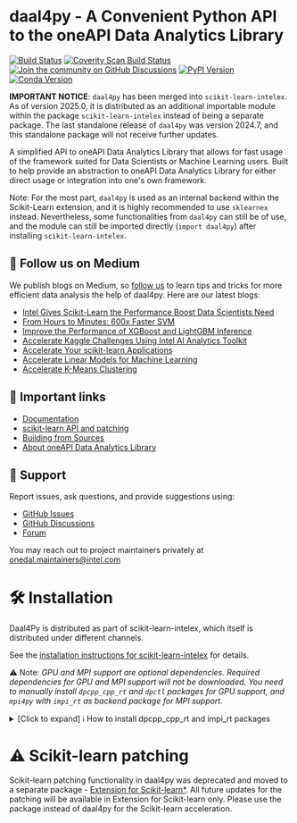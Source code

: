 <!--
  ~ Copyright 2021 Intel Corporation
  ~
  ~ Licensed under the Apache License, Version 2.0 (the "License");
  ~ you may not use this file except in compliance with the License.
  ~ You may obtain a copy of the License at
  ~
  ~     http://www.apache.org/licenses/LICENSE-2.0
  ~
  ~ Unless required by applicable law or agreed to in writing, software
  ~ distributed under the License is distributed on an "AS IS" BASIS,
  ~ WITHOUT WARRANTIES OR CONDITIONS OF ANY KIND, either express or implied.
  ~ See the License for the specific language governing permissions and
  ~ limitations under the License.
-->

# daal4py - A Convenient Python API to the oneAPI Data Analytics Library
[![Build Status](https://dev.azure.com/daal/daal4py/_apis/build/status/CI?branchName=main)](https://dev.azure.com/daal/daal4py/_build/latest?definitionId=9&branchName=main)
[![Coverity Scan Build Status](https://scan.coverity.com/projects/21716/badge.svg)](https://scan.coverity.com/projects/daal4py)
[![Join the community on GitHub Discussions](https://badgen.net/badge/join%20the%20discussion/on%20github/black?icon=github)](https://github.com/IntelPython/daal4py/discussions)
[![PyPI Version](https://img.shields.io/pypi/v/daal4py)](https://pypi.org/project/daal4py/)
[![Conda Version](https://img.shields.io/conda/vn/conda-forge/daal4py)](https://anaconda.org/conda-forge/daal4py)

**IMPORTANT NOTICE**: `daal4py` has been merged into `scikit-learn-intelex`. As of version 2025.0, it is distributed as an additional importable module within the package `scikit-learn-intelex` instead of being a separate package. The last standalone release of `daal4py` was version 2024.7, and this standalone package will not receive further updates.

A simplified API to oneAPI Data Analytics Library that allows for fast usage of the framework suited for Data Scientists or Machine Learning users.  Built to help provide an abstraction to oneAPI Data Analytics Library for either direct usage or integration into one's own framework.

Note: For the most part, `daal4py` is used as an internal backend within the Scikit-Learn extension, and it is highly recommended to use `sklearnex` instead. Nevertheless, some functionalities from `daal4py` can still be of use, and the module can still be imported directly (`import daal4py`) after installing `scikit-learn-intelex`.

## 👀 Follow us on Medium

We publish blogs on Medium, so [follow us](https://medium.com/intel-analytics-software/tagged/machine-learning) to learn tips and tricks for more efficient data analysis the help of daal4py. Here are our latest blogs:

- [Intel Gives Scikit-Learn the Performance Boost Data Scientists Need](https://medium.com/intel-analytics-software/intel-gives-scikit-learn-the-performance-boost-data-scientists-need-42eb47c80b18)
- [From Hours to Minutes: 600x Faster SVM](https://medium.com/intel-analytics-software/from-hours-to-minutes-600x-faster-svm-647f904c31ae)
- [Improve the Performance of XGBoost and LightGBM Inference](https://medium.com/intel-analytics-software/improving-the-performance-of-xgboost-and-lightgbm-inference-3b542c03447e)
- [Accelerate Kaggle Challenges Using Intel AI Analytics Toolkit](https://medium.com/intel-analytics-software/accelerate-kaggle-challenges-using-intel-ai-analytics-toolkit-beb148f66d5a)
- [Accelerate Your scikit-learn Applications](https://medium.com/intel-analytics-software/improving-the-performance-of-xgboost-and-lightgbm-inference-3b542c03447e)
- [Accelerate Linear Models for Machine Learning](https://medium.com/intel-analytics-software/accelerating-linear-models-for-machine-learning-5a75ff50a0fe)
- [Accelerate K-Means Clustering](https://medium.com/intel-analytics-software/accelerate-k-means-clustering-6385088788a1)

## 🔗 Important links
- [Documentation](https://intelpython.github.io/daal4py/)
- [scikit-learn API and patching](https://intelpython.github.io/daal4py/sklearn.html#sklearn)
- [Building from Sources](https://github.com/uxlfoundation/scikit-learn-intelex/blob/main/daal4py/INSTALL.md)
- [About oneAPI Data Analytics Library](https://github.com/uxlfoundation/oneDAL)

## 💬 Support

Report issues, ask questions, and provide suggestions using:

- [GitHub Issues](https://github.com/uxlfoundation/scikit-learn-intelex/issues)
- [GitHub Discussions](https://github.com/uxlfoundation/scikit-learn-intelex/discussions)
- [Forum](https://community.intel.com/t5/Intel-Distribution-for-Python/bd-p/distribution-python)

You may reach out to project maintainers privately at onedal.maintainers@intel.com

# 🛠 Installation

Daal4Py is distributed as part of scikit-learn-intelex, which itself is distributed under different channels.

See the [installation instructions for scikit-learn-intelex](https://github.com/uxlfoundation/scikit-learn-intelex/blob/main/INSTALL.md) for details.

⚠️ Note: *GPU and MPI support are optional dependencies.
Required dependencies for GPU and MPI support will not be downloaded.
You need to manually install `dpcpp_cpp_rt` and `dpctl` packages for GPU support, and `mpi4py` with `impi_rt` as backend package for MPI support.*

<details><summary>[Click to expand] ℹ️ How to install dpcpp_cpp_rt and impi_rt packages </summary>

```shell
# PyPi for dpcpp
pip install -U dpcpp_cpp_rt dpctl
```

```shell
# PyPi for MPI
pip install -U mpi4py impi_rt
```

```shell
# Anaconda Cloud for dpcpp
conda install dpcpp_cpp_rt dpctl -c https://software.repos.intel.com/python/conda/
```

```shell
# Anaconda Cloud for MPI
conda install mpi4py impi_rt -c https://software.repos.intel.com/python/conda/
```

</details>


# ⚠️ Scikit-learn patching

Scikit-learn patching functionality in daal4py was deprecated and moved to a separate package - [Extension for Scikit-learn*](https://github.com/uxlfoundation/scikit-learn-intelex). All future updates for the patching will be available in Extension for Scikit-learn only. Please use the package instead of daal4py for the Scikit-learn acceleration.
